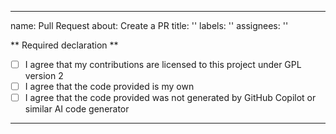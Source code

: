 ---
name: Pull Request
about: Create a PR
title: ''
labels: ''
assignees: ''

** Required declaration **

- [ ] I agree that my contributions are licensed to this project under GPL version 2
- [ ] I agree that the code provided is my own
- [ ] I agree that the code provided was not generated by GitHub Copilot or similar AI code generator

----
[//]: # ( vim: set ts=4 sw=4 et cindent tw=80 ai si syn=markdown ft=markdown: )
